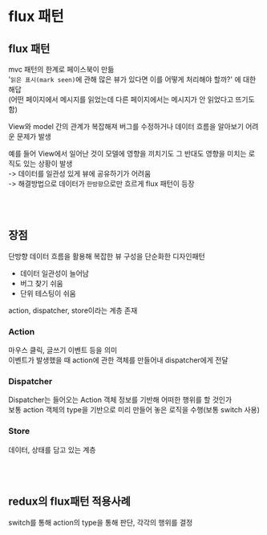 # flux 패턴

## flux 패턴

mvc 패턴의 한계로 페이스북이 만듦  
'`읽은 표시(mark seen)`에 관해 많은 뷰가 있다면 이를 어떻게 처리해야 할까?' 에 대한 해답  
(어떤 페이지에서 메시지를 읽었는데 다른 페이지에서는 메시지가 안 읽었다고 뜨기도 함)  

View와 model 간의 관계가 복잡해져 버그를 수정하거나 데이터 흐름을 알아보기 어려운 문제가 발생   

예를 들어 View에서 일어난 것이 모델에 영향을 끼치기도 그 반대도 영향을 미치는 로직도 있는 상황이 발생   
-> 데이터를 일관성 있게 뷰에 공유하기가 어려움  
-> 해결방법으로 데이터가 `한방향`으로만 흐르게 flux 패턴이 등장   

<br><br>

## 장점 

단방향 데이터 흐름을 활용해 복잡한 뷰 구성을 단순화한 디자인패턴  

* 데이터 일관성이 늘어남
* 버그 찾기 쉬움
* 단위 테스팅이 쉬움


action, dispatcher, store이라는 계층 존재

### Action
마우스 클릭, 글쓰기 이벤트 등을 의미  
이벤트가 발생했을 때 action에 관한 객체를 만들어내 dispatcher에게 전달

### Dispatcher
Dispatcher는 들어오는 Action 객체 정보를 기반해 어떠한 행위를 할 것인가   
보통 action 객체의 type을 기반으로 미리 만들어 놓은 로직을 수행(보통 switch 사용)   

### Store
데이터, 상태를 담고 있는 계층

<br><br>

## redux의 flux패턴 적용사례
switch를 통해 action의 type을 통해 판단, 각각의 행위를 결정
